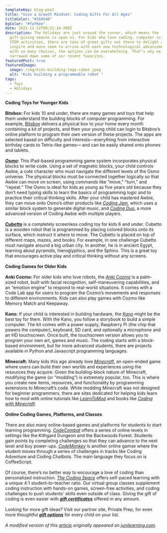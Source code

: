 ```yaml
---
templateKey: blog-post
title: "Give a Growth Mindset: Coding Gifts For All Ages"
titleColor: "#264548"
bgColor: "#faf6ee"
date: 2021-11-12T00:21:14.990Z
description: The holidays are just around the corner, which means the
  gift-giving season is upon us. For kids who love coding, computer science, and
  STEM activities, there are tons of great gifts out there to delight and
  inspire and more seem to arrive with each new technological advancement. But
  with so many choices, the options can be overwhelming. That’s why we’ve
  narrowed down some of our recent favorites.
featuredPost: true
featuredImage:
  image: /img/kids-building-lego-robot.jpeg
  alt: "Kids building a programmable robot "
tags:
  - Toys
  - Holidays
---
```

**Coding Toys for Younger Kids**\
\
**Bitsbox:** For kids 10 and under, there are many games and toys that help them understand the building blocks of computer programming. For example, *[Bitsbox](https://bitsbox.com/)* delivers a physical box to your home every month containing a kit of projects, and then your young child can login to Bitsbox’s online platform to program their own version of these projects. The apps are selected based on difficulty and interests—everything from interactive birthday cards to Tetris-like games— and can be easily shared onto phones and tablets.\
\
***[Osmo](https://www.playosmo.com/en/coding-family/)*:** This iPad-based programming game system incorporates physical blocks to write code. Using a set of magnetic blocks, your child controls Awbie, a cute character who must navigate the different levels of the Osmo universe. The physical blocks must be connected together logically so that Awbie can move on screen, using commands like “move,” “turn,” and “repeat.” The Osmo is ideal for kids as young as five years old because they don’t need typing skills to learn the basics of programming logic and to practice their critical thinking skills. After your child has mastered Awbie, they can move onto Osmo’s other products like *[Coding Jam](https://www.playosmo.com/en/coding-jam/)*, which uses a similar block system to generate digital music, and *[Coding Duo](https://www.playosmo.com/en/coding-duo/)*, a more advanced version of Coding Awbie with multiple players.\
\
***[Cubetto](https://www.primotoys.com/)*** is a completely screenless coding toy for kids 6 and under. Cubetto is a wooden robot that is programmed by placing colored blocks onto its surface, which instruct it where to move. The Cubetto is placed on top of different maps, mazes, and books. For example, in one challenge Cubetto must navigate around a big urban city. In another, he is in ancient Egypt, learning about pyramids, hieroglyphics, and the Sphinx. This is a great toy that encourages active play and critical thinking without any screens.\
\
**Coding Games for Older Kids**\
\
**Anki Cozmo:** For older kids who love robots, the *[Anki Cozmo](https://www.anki.com/en-us/cozmo)* is a palm-sized robot, built with facial recognition, self-maneuvering capabilities, and an “emotion engine” to respond to real-world situations. It comes with a Code Lab app for users to program the Cozmo’s movements and responses to different environments. Kids can also play games with Cozmo like Memory Match and Keepaway.\
\
**Kano:** If your child is interested in building hardware, the *[Kano](https://kano.me/us)* might be the best toy for them. With the Kano, you follow a storybook to build a simple computer. The kit comes with a power supply, Raspberry Pi (the chip that powers the computer), keyboard, SD card, and optionally a microphone and an HD touchscreen. Once built, the touchscreen version allows you to program your own art, games and music. The coding starts with a block-based environment, but for more advanced students, there are projects available in Python and Javascript programming languages.\
\
**Minecraft:** Many kids this age already love *[Minecraft](https://minecraft.net/en-us/what-is-minecraft/)*, an open-ended game where users can build their own worlds and experiences using the resources they acquire. Given the building-block nature of Minecraft, modifying the game (or “modding”) is extremely popular, too. This is where you create new items, resources, and functionality by programming extensions to Minecraft’s code. While modding Minecraft was not designed for beginner programmers, there are sites dedicated for helping kids learn how to mod with online tutorials like *[LearnToMod](https://www.learntomod.com/)* and books like *[Coding with Minecraft](https://www.amazon.com/dp/1593278535/ref=sxbs_sxwds-stvp_2)*.\
\
**Online Coding Games, Platforms, and Classes**\
\
There are also many online-based games and platforms for students to start learning programming. *[CodeCombat](https://codecombat.com/play)* offers a series of online levels in settings like the Kithgard Dungeon and the Backwoods Forest. Students gain points by completing challenges so that they can advance to the next level and buy power-ups. *[CodeMonkey](https://www.playcodemonkey.com/)* is another online gamxe where the student moves through a series of challenges in tracks like Coding Adventure and Coding Chatbots. The main language they focus on is CoffeeScript.\
\
Of course, there’s no better way to encourage a love of coding than personalized instruction. *[The Coding Space](http://www.thecodingspace.com/)* offers self-paced learning with a unique 4:1 student-to-teacher ratio. Our virtual group classes supplement coding instruction with hands-on games, screen-free activities, and coding challenges to push students’ skills even outside of class. Giving the gift of coding is even easier with ***[gift certificates](https://thecodingspace.com/gift-cards)*** offered in any amount.\
\
Looking for more gift ideas? Visit our partner site, Private Prep, for even more thoughtful ***[gift options](https://privateprep.com/blog/2020-holiday-gift-guide/)*** for every child on your list.\
\
*A modified version of this [article](https://junilearning.com/blog/guide/coding-games-toys-for-kids/?utm_source=gf&utm_medium=coding_games_toys_apps_for_kids&utm_campaign=outreach) originally appeared on [junilearning.com](https://junilearning.com/?utm_source=gf&utm_medium=coding_games_toys_apps_for_kids&utm_campaign=outreach).*
